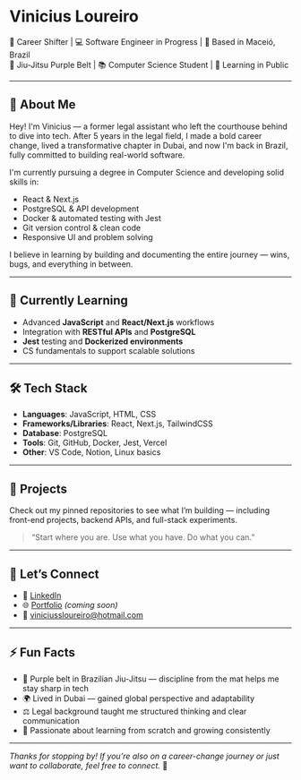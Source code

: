 # Vinicius Loureiro

🎯 Career Shifter | 💻 Software Engineer in Progress | 🌴 Based in Maceió, Brazil  
🥋 Jiu-Jitsu Purple Belt | 📚 Computer Science Student | 🚀 Learning in Public

---

## 👋 About Me

Hey! I'm Vinicius — a former legal assistant who left the courthouse behind to dive into tech. After 5 years in the legal field, I made a bold career change, lived a transformative chapter in Dubai, and now I'm back in Brazil, fully committed to building real-world software.

I'm currently pursuing a degree in Computer Science and developing solid skills in:

- React & Next.js  
- PostgreSQL & API development  
- Docker & automated testing with Jest  
- Git version control & clean code  
- Responsive UI and problem solving

I believe in learning by building and documenting the entire journey — wins, bugs, and everything in between.

---

## 🧠 Currently Learning

- Advanced **JavaScript** and **React/Next.js** workflows  
- Integration with **RESTful APIs** and **PostgreSQL**  
- **Jest** testing and **Dockerized environments**  
- CS fundamentals to support scalable solutions

---

## 🛠️ Tech Stack

- **Languages**: JavaScript, HTML, CSS  
- **Frameworks/Libraries**: React, Next.js, TailwindCSS  
- **Database**: PostgreSQL  
- **Tools**: Git, GitHub, Docker, Jest, Vercel  
- **Other**: VS Code, Notion, Linux basics

---

## 📂 Projects

Check out my pinned repositories to see what I’m building — including front-end projects, backend APIs, and full-stack experiments.

> “Start where you are. Use what you have. Do what you can.”

---

## 💬 Let’s Connect

- 🔗 [LinkedIn](https://www.linkedin.com/in/vsloureiro)  
- 🌐 [Portfolio](https://viniciusloureiro.dev) *(coming soon)*  
- 📧 viniciussloureiro@hotmail.com

---

## ⚡ Fun Facts

- 🥋 Purple belt in Brazilian Jiu-Jitsu — discipline from the mat helps me stay sharp in tech  
- 🌍 Lived in Dubai — gained global perspective and adaptability  
- ⚖️ Legal background taught me structured thinking and clear communication  
- 🧠 Passionate about learning from scratch and growing consistently

---

_Thanks for stopping by! If you’re also on a career-change journey or just want to collaborate, feel free to connect._ 🚀
